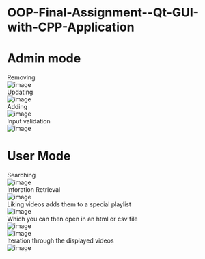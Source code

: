 # OOP-Final-Assignment--Qt-GUI-with-CPP-Application

# Admin mode
Removing  
![image](https://github.com/victors3136/OOP-Final-Assignment--Qt-GUI-with-CPP-Application/assets/115093754/dd306cd7-9af1-43d2-b24e-17e54967e4df)  
Updating  
![image](https://github.com/victors3136/OOP-Final-Assignment--Qt-GUI-with-CPP-Application/assets/115093754/3b9a44eb-44b6-4a20-9a21-dd64d69a9e4e)  
Adding  
![image](https://github.com/victors3136/OOP-Final-Assignment--Qt-GUI-with-CPP-Application/assets/115093754/5dbf619e-e940-4ec8-9a0c-cf3fc8a01ce7)  
Input validation  
![image](https://github.com/victors3136/OOP-Final-Assignment--Qt-GUI-with-CPP-Application/assets/115093754/9bea0b38-9efc-450f-80e5-e8cf2695c980)  

# User Mode
Searching  
![image](https://github.com/victors3136/OOP-Final-Assignment--Qt-GUI-with-CPP-Application/assets/115093754/7e478749-def3-4269-acec-ef3aa3b5f706)  
Inforation Retrieval  
![image](https://github.com/victors3136/OOP-Final-Assignment--Qt-GUI-with-CPP-Application/assets/115093754/cb8358ea-a201-4640-8c50-f022ea9e0d89)  
Liking videos adds them to a special playlist  
![image](https://github.com/victors3136/OOP-Final-Assignment--Qt-GUI-with-CPP-Application/assets/115093754/e27b7bda-7740-48ca-b66c-c5aa33088f31)  
Which you can then open in an html or csv file  
![image](https://github.com/victors3136/OOP-Final-Assignment--Qt-GUI-with-CPP-Application/assets/115093754/f3d1a22d-76c2-40ca-beba-5cedec58b056)  
![image](https://github.com/victors3136/OOP-Final-Assignment--Qt-GUI-with-CPP-Application/assets/115093754/32b65178-0d6b-45d2-b3fc-058e3c4bf025)  
Iteration through the displayed videos  
![image](https://github.com/victors3136/OOP-Final-Assignment--Qt-GUI-with-CPP-Application/assets/115093754/9ad131c9-5320-458c-b1b3-bd460e52db3a)  

